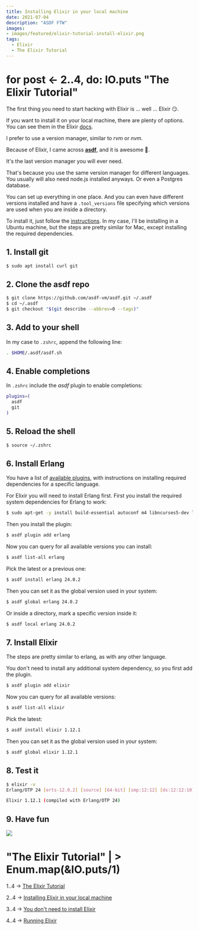 ```yaml
---
title: Installing Elixir in your local machine
date: 2021-07-04
description: "ASDF FTW"
images:
- images/featured/elixir-tutorial-install-elixir.png
tags:
  - Elixir
  - The Elixir Tutorial
---
```


# for post <- 2..4, do: IO.puts "The Elixir Tutorial" 

The first thing you need to start hacking with Elixir is ... well ... Elixir 😏.

If you want to install it on your local machine, there are plenty of options. You can see them in the Elixir [docs](https://elixir-lang.org/install.html).

I prefer to use a version manager, similar to _rvm_ or _nvm_.

Because of Elixir, I came across **[asdf](https://asdf-vm.com/#/)**, and it is awesome 🤯.

It's the last version manager you will ever need.

That's because you use the same version manager for different languages. You usually will also need node.js installed anyways. Or even a Postgres database.

You can set up everything in one place. And you can even have different versions installed and have a `.tool_versions` file specifying which versions are used when you are inside a directory.

To install it, just follow the [instructions](https://asdf-vm.com/#/core-manage-asdf). In my case, I'll be installing in a Ubuntu machine, but the steps are pretty similar for Mac, except installing the required dependencies.

## 1. Install git

```sh
$ sudo apt install curl git
```

## 2. Clone the asdf repo

```sh
$ git clone https://github.com/asdf-vm/asdf.git ~/.asdf
$ cd ~/.asdf
$ git checkout "$(git describe --abbrev=0 --tags)"
```

## 3. Add to your shell

In my case to `.zshrc`, append the following line:

```sh
. $HOME/.asdf/asdf.sh
```

## 4. Enable completions

In `.zshrc` include the _asdf_ plugin to enable completions:

```sh
plugins=(
  asdf
  git
)
```

## 5. Reload the shell

```sh
$ source ~/.zshrc
```

## 6. Install Erlang

You have a list of [available plugins](https://asdf-vm.com/#/plugins-all), with instructions on installing required dependencies for a specific language.

For Elixir you will need to install Erlang first. First you install the required system dependencies for Erlang to work:

```sh
$ sudo apt-get -y install build-essential autoconf m4 libncurses5-dev libwxgtk3.0-gtk3-dev libgl1-mesa-dev libglu1-mesa-dev libpng-dev libssh-dev unixodbc-dev xsltproc fop libxml2-utils libncurses-dev openjdk-11-jdk
```

Then you install the plugin:

```sh
$ asdf plugin add erlang
```

Now you can query for all available versions you can install:

```sh
$ asdf list-all erlang
```

Pick the latest or a previous one:

```sh
$ asdf install erlang 24.0.2
```

Then you can set it as the global version used in your system:

```sh
$ asdf global erlang 24.0.2
```

Or inside a directory, mark a specific version inside it:

```sh
$ asdf local erlang 24.0.2
```

## 7. Install Elixir

The steps are pretty similar to erlang, as with any other language.

You don't need to install any additional system dependency, so you first add the plugin.

```sh
$ asdf plugin add elixir
```

Now you can query for all available versions:

```sh
$ asdf list-all elixir
```

Pick the latest:

```sh
$ asdf install elixir 1.12.1
```

Then you can set it as the global version used in your system:

```sh
$ asdf global elixir 1.12.1
```

## 8. Test it

```sh
$ elixir -v
Erlang/OTP 24 [erts-12.0.2] [source] [64-bit] [smp:12:12] [ds:12:12:10] [async-threads:1] [jit]

Elixir 1.12.1 (compiled with Erlang/OTP 24)
```

## 9. Have fun

![](https://media.giphy.com/media/43wsmkuWDuNQX78KwS/giphy.gif)


# "The Elixir Tutorial" | > Enum.map(&IO.puts/1)

1..4 -> [The Elixir Tutorial](/posts/2021-07-03-the-elixir-tutorial/)

2..4 -> [Installing Elixir in your local machine](/posts/2021-07-04-elixir-tutorial-install-elixir/)

3..4 -> [You don't need to install Elixir](/posts/2021-07-05-elixir-tutorial-elixir-in-a-box/)

4..4 -> [Running Elixir](/posts/2021-07-06-elixir-tutorial-running-elixir/)
